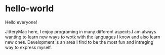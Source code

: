 # hello-world

Hello everyone!

JitteryMac here, I enjoy programing in many different aspects.I am always wanting to learn new ways to wotk with the languages I know and also learn new ones. Development is an area I find to be the most fun and intreging way to express myself.
